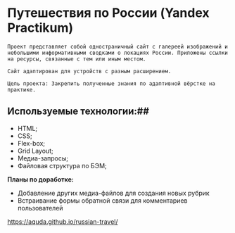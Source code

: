 # Путешествия по России (Yandex Practikum)
  
    Проект представляет собой одностраничный сайт с галереей изображений и небольшими информативными сводками о локациях России. Приложены ссылки на ресурсы, связанные с тем или иным местом.

    Сайт адаптирован для устройств с разным расширением.

    Цель проекта: Закрепить полученные знания по адаптивной вёрстке на практике. 

## Используемые технологии:##

- HTML;
- CSS;
- Flex-box;
- Grid Layout;
- Медиа-запросы;
- Файловая структура по БЭМ;


**Планы по доработке:**

- Добавление других медиа-файлов для создания новых рубрик
- Встраивание формы обратной связи для комментариев пользователей

https://aquda.github.io/russian-travel/
